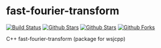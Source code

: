 # fast-fourier-transform

[![Build Status](https://api.travis-ci.com/wsjcpp/fast-fourier-transform.svg?branch=master)](https://travis-ci.com/wsjcpp/fast-fourier-transform) [![Github Stars](https://img.shields.io/github/stars/wsjcpp/fast-fourier-transform.svg?label=github%20%E2%98%85)](https://github.com/wsjcpp/fast-fourier-transform) [![Github Stars](https://img.shields.io/github/contributors/wsjcpp/fast-fourier-transform.svg)](https://github.com/wsjcpp/fast-fourier-transform) [![Github Forks](https://img.shields.io/github/forks/wsjcpp/fast-fourier-transform.svg?label=github%20forks)](https://github.com/wsjcpp/wsjcpp/network/members)

C++ fast-fourier-transform (package for wsjcpp)
